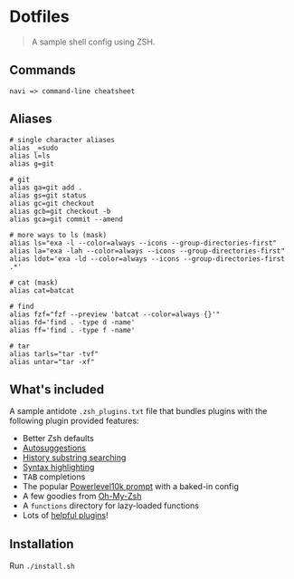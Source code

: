 # Dotfiles

> A sample shell config using ZSH.

## Commands

```
navi => command-line cheatsheet
```

## Aliases

```
# single character aliases
alias _=sudo
alias l=ls
alias g=git

# git
alias ga=git add .
alias gs=git status
alias gc=git checkout
alias gcb=git checkout -b
alias gca=git commit --amend

# more ways to ls (mask)
alias ls="exa -l --color=always --icons --group-directories-first"
alias la="exa -lah --color=always --icons --group-directories-first"
alias ldot='exa -ld --color=always --icons --group-directories-first .*'

# cat (mask)
alias cat=batcat

# find
alias fzf="fzf --preview 'batcat --color=always {}'"
alias fd='find . -type d -name'
alias ff='find . -type f -name'

# tar
alias tarls="tar -tvf"
alias untar="tar -xf"
```

## What's included

A sample antidote `.zsh_plugins.txt` file that bundles plugins with the following plugin provided features:
- Better Zsh defaults
- [Autosuggestions](https://github.com/zsh-users/zsh-autosuggestions)
- [History substring searching](https://github.com/zsh-users/zsh-history-substring-search)
- [Syntax highlighting](https://github.com/zdharma-continuum/fast-syntax-highlighting)
- <kbd>TAB</kbd> completions
- The popular [Powerlevel10k prompt](https://github.com/romkatv/powerlevel10k) with a baked-in config
- A few goodies from [Oh-My-Zsh](https://github.com/ohmyzsh/ohmyzsh)
- A `functions` directory for lazy-loaded functions
- Lots of [helpful plugins](https://github.com/unixorn/awesome-zsh-plugins)!

## Installation
Run `./install.sh`